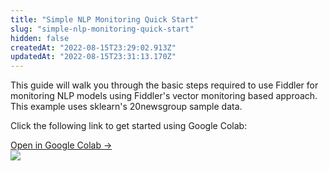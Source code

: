 ```yaml
---
title: "Simple NLP Monitoring Quick Start"
slug: "simple-nlp-monitoring-quick-start"
hidden: false
createdAt: "2022-08-15T23:29:02.913Z"
updatedAt: "2022-08-15T23:31:13.170Z"
---
```

This guide will walk you through the basic  steps required to use Fiddler for monitoring NLP models using Fiddler's vector monitoring based approach.  This example uses sklearn's 20newsgroup sample data.

Click the following link to get started using Google Colab:

<div class="colab-box">
    <a href="https://colab.research.google.com/github/fiddler-labs/fiddler-samples/blob/master/content_root/tutorial/quickstart/Fiddler_QuickStart_NLP_Monitoring.ipynb" target="_blank">
        <div>
            Open in Google Colab →
        </div>
    </a>
    <div>
            <img src="https://colab.research.google.com/img/colab_favicon_256px.png" />
    </div>
</div>